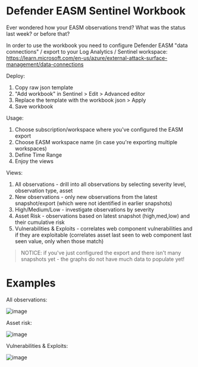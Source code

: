 # Defender EASM Sentinel Workbook

Ever wondered how your EASM observations trend? What was the status last week? or before that?


In order to use the workbook you need to configure Defender EASM "data connections" / export to your Log Analytics / Sentinel workspace: https://learn.microsoft.com/en-us/azure/external-attack-surface-management/data-connections

Deploy:
1. Copy raw json template
2. "Add workbook" in Sentinel > Edit > Advanced editor
3. Replace the template with the workbook json > Apply
4. Save workbook

Usage:
1. Choose subscription/workspace where you've configured the EASM export
2. Choose EASM workspace name (in case you're exporting multiple workspaces)
3. Define Time Range
4. Enjoy the views

Views:
1. All observations - drill into all observations by selecting severity level, observation type, asset
2. New observations - only new observations from the latest snapshot/export (which were not identified in earlier snapshots)
3. High/Medium/Low - investigate observations by severity
4. Asset Risk - observations based on latest snapshot (high,med,low) and their cumulative risk
5. Vulnerabilities & Exploits - correlates web component vulnerabilities and if they are exploitable (correlates asset last seen to web component last seen value, only when those match)

> NOTICE: if you've just configured the export and there isn't many snapshots yet - the graphs do not have much data to populate yet!

# Examples

All observations:

![image](https://github.com/markolauren/easm/assets/133347791/1636fb5c-ffdb-4cbf-83e7-7d4bf896ce27)

Asset risk:

![image](https://github.com/markolauren/easm/assets/133347791/d30c54a2-30cc-45b3-817d-d6d907885140)

Vulnerabilities & Exploits:

![image](https://github.com/markolauren/easm/assets/133347791/76f434e3-2807-4df1-865b-774bbd02b7a4)
